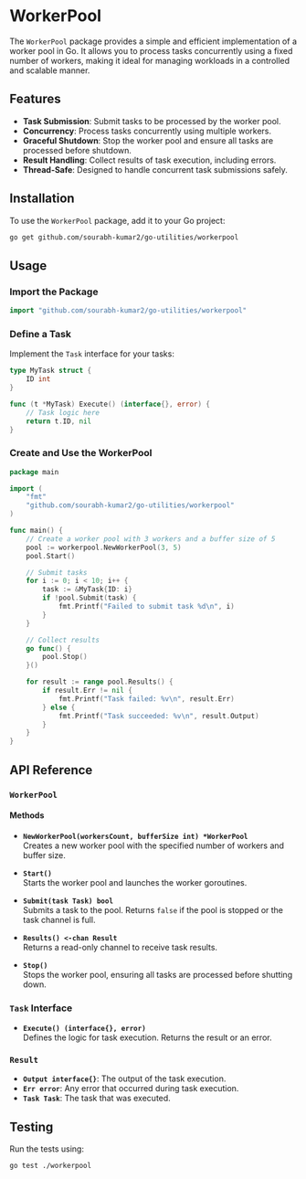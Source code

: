 # WorkerPool

The `WorkerPool` package provides a simple and efficient implementation of a worker pool in Go. It allows you to process tasks concurrently using a fixed number of workers, making it ideal for managing workloads in a controlled and scalable manner.

## Features

- **Task Submission**: Submit tasks to be processed by the worker pool.
- **Concurrency**: Process tasks concurrently using multiple workers.
- **Graceful Shutdown**: Stop the worker pool and ensure all tasks are processed before shutdown.
- **Result Handling**: Collect results of task execution, including errors.
- **Thread-Safe**: Designed to handle concurrent task submissions safely.

## Installation

To use the `WorkerPool` package, add it to your Go project:

```bash
go get github.com/sourabh-kumar2/go-utilities/workerpool
```

## Usage

### Import the Package

```go
import "github.com/sourabh-kumar2/go-utilities/workerpool"
```

### Define a Task

Implement the `Task` interface for your tasks:

```go
type MyTask struct {
    ID int
}

func (t *MyTask) Execute() (interface{}, error) {
    // Task logic here
    return t.ID, nil
}
```

### Create and Use the WorkerPool

```go
package main

import (
    "fmt"
    "github.com/sourabh-kumar2/go-utilities/workerpool"
)

func main() {
    // Create a worker pool with 3 workers and a buffer size of 5
    pool := workerpool.NewWorkerPool(3, 5)
    pool.Start()

    // Submit tasks
    for i := 0; i < 10; i++ {
        task := &MyTask{ID: i}
        if !pool.Submit(task) {
            fmt.Printf("Failed to submit task %d\n", i)
        }
    }

    // Collect results
    go func() {
        pool.Stop()
    }()

    for result := range pool.Results() {
        if result.Err != nil {
            fmt.Printf("Task failed: %v\n", result.Err)
        } else {
            fmt.Printf("Task succeeded: %v\n", result.Output)
        }
    }
}
```

## API Reference

### `WorkerPool`

#### Methods

- **`NewWorkerPool(workersCount, bufferSize int) *WorkerPool`**  
  Creates a new worker pool with the specified number of workers and buffer size.

- **`Start()`**  
  Starts the worker pool and launches the worker goroutines.

- **`Submit(task Task) bool`**  
  Submits a task to the pool. Returns `false` if the pool is stopped or the task channel is full.

- **`Results() <-chan Result`**  
  Returns a read-only channel to receive task results.

- **`Stop()`**  
  Stops the worker pool, ensuring all tasks are processed before shutting down.

### `Task` Interface

- **`Execute() (interface{}, error)`**  
  Defines the logic for task execution. Returns the result or an error.

### `Result`

- **`Output interface{}`**: The output of the task execution.
- **`Err error`**: Any error that occurred during task execution.
- **`Task Task`**: The task that was executed.

## Testing

Run the tests using:

```bash
go test ./workerpool
```
